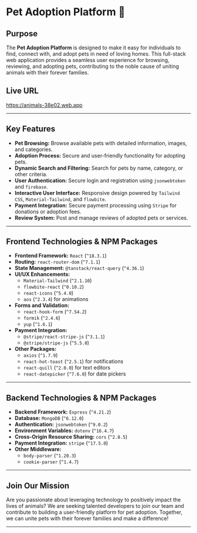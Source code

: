 # Pet Adoption Platform 🐾

## Purpose

The **Pet Adoption Platform** is designed to make it easy for individuals to
find, connect with, and adopt pets in need of loving homes. This full-stack web
application provides a seamless user experience for browsing, reviewing, and
adopting pets, contributing to the noble cause of uniting animals with their
forever families.

## Live URL
https://animals-38e02.web.app

---

## Key Features

- **Pet Browsing:** Browse available pets with detailed information, images, and
  categories.
- **Adoption Process:** Secure and user-friendly functionality for adopting
  pets.
- **Dynamic Search and Filtering:** Search for pets by name, category, or other
  criteria.
- **User Authentication:** Secure login and registration using `jsonwebtoken`
  and `firebase`.
- **Interactive User Interface:** Responsive design powered by `Tailwind CSS`,
  `Material-Tailwind`, and `flowbite`.
- **Payment Integration:** Secure payment processing using `Stripe` for
  donations or adoption fees.
- **Review System:** Post and manage reviews of adopted pets or services.

---

## Frontend Technologies & NPM Packages

- **Frontend Framework:** `React` (`^18.3.1`)
- **Routing:** `react-router-dom` (`^7.1.1`)
- **State Management:** `@tanstack/react-query` (`^4.36.1`)
- **UI/UX Enhancements:**
  - `Material-Tailwind` (`^2.1.10`)
  - `flowbite-react` (`^0.10.2`)
  - `react-icons` (`^5.4.0`)
  - `aos` (`^2.3.4`) for animations
- **Forms and Validation:**
  - `react-hook-form` (`^7.54.2`)
  - `formik` (`^2.4.6`)
  - `yup` (`^1.6.1`)
- **Payment Integration:**
  - `@stripe/react-stripe-js` (`^3.1.1`)
  - `@stripe/stripe-js` (`^5.5.0`)
- **Other Packages:**
  - `axios` (`^1.7.9`)
  - `react-hot-toast` (`^2.5.1`) for notifications
  - `react-quill` (`^2.0.0`) for text editors
  - `react-datepicker` (`^7.6.0`) for date pickers

---

## Backend Technologies & NPM Packages

- **Backend Framework:** `Express` (`^4.21.2`)
- **Database:** `MongoDB` (`^6.12.0`)
- **Authentication:** `jsonwebtoken` (`^9.0.2`)
- **Environment Variables:** `dotenv` (`^16.4.7`)
- **Cross-Origin Resource Sharing:** `cors` (`^2.8.5`)
- **Payment Integration:** `stripe` (`^17.5.0`)
- **Other Middleware:**
  - `body-parser` (`^1.20.3`)
  - `cookie-parser` (`^1.4.7`)

---

## Join Our Mission

Are you passionate about leveraging technology to positively impact the lives of
animals? We are seeking talented developers to join our team and contribute to
building a user-friendly platform for pet adoption. Together, we can unite pets
with their forever families and make a difference!

---
